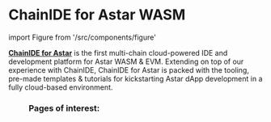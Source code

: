 # ChainIDE for Astar WASM

import Figure from '/src/components/figure'

**[ChainIDE for Astar](https://chainide.com/s/astar-wasm/)** is the first multi-chain cloud-powered IDE and development platform for Astar WASM & EVM. Extending on top of our experience with ChainIDE, ChainIDE for Astar is packed with the tooling, pre-made templates & tutorials for kickstarting Astar dApp development in a fully cloud-based environment.

<Figure src={require('/docs/build/wasm/chainide-for-astar-wasm/img/chainIDE55.png').default} width="100%" />

### Pages of interest:
